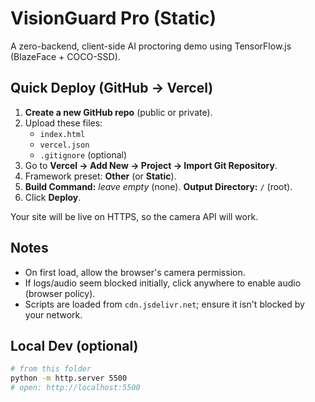 # VisionGuard Pro (Static)

A zero-backend, client-side AI proctoring demo using TensorFlow.js (BlazeFace + COCO-SSD).

## Quick Deploy (GitHub → Vercel)

1. **Create a new GitHub repo** (public or private).
2. Upload these files:
   - `index.html`
   - `vercel.json`
   - `.gitignore` (optional)
3. Go to **Vercel → Add New → Project → Import Git Repository**.
4. Framework preset: **Other** (or **Static**).
5. **Build Command:** _leave empty_ (none).
   **Output Directory:** `/` (root).
6. Click **Deploy**.

Your site will be live on HTTPS, so the camera API will work.

## Notes
- On first load, allow the browser's camera permission.
- If logs/audio seem blocked initially, click anywhere to enable audio (browser policy).
- Scripts are loaded from `cdn.jsdelivr.net`; ensure it isn't blocked by your network.

## Local Dev (optional)
```bash
# from this folder
python -m http.server 5500
# open: http://localhost:5500
```

